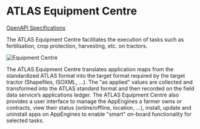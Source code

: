 # ATLAS Equipment Centre

[OpenAPI Specifications](https://sensorsystems.iais.fraunhofer.de/doc/?url=https://raw.githubusercontent.com/atlasH2020-templates/equipment_centre/v0.1.0/oas)  

The ATLAS Equipment Centre facilitates the execution of tasks such as fertilisation, crop protection, harvesting, etc. on tractors.

![Equipment Centre](equipment_centre.png)

The ATLAS Equipment Centre translates application maps from the standardized ATLAS format into the target format required by the target tractor (Shapefiles, ISOXML, ...). The "as applied" values are collected and transformed into the ATLAS standard format and then recorded on the field data service’s applications ledger.
The ATLAS Equipment Centre also provides a user interface to manage the AppEngines a farmer owns or contracts, view their status (online/offline, location, ...), install, update and uninstall apps on AppEngines to enable "smart" on-board functionality for selected tasks.
